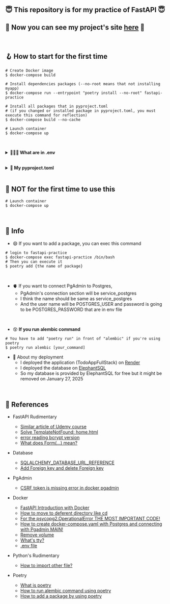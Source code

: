 ## 😇 This repository is for my practice of FastAPI 😇
## 🤣 Now you can see my project's site [here](https://fastapi-deployment-e0kg.onrender.com) 🤣

<br>

## 🪝 How to start for the first time
``` shell
# Create Docker image
$ docker-compose build

# Install dependencies packages (--no-root means that not installing myapp)
$ docker-compose run --entrypoint "poetry install --no-root" fastapi-practice

# Install all packages that in pyproject.toml
# (if you changed or installed package in pyproject.toml, you must execute this command for reflection)
$ docker-compose build --no-cache

# Launch container
$ docker-compose up
```
<br>

**<details><summary>🤷🏼‍♂️ What are in .env</summary>**

``` env
POSTGRES_USER=YOUR POSTGRES USER NAME
POSTGRES_DB=YOUR POSTGRES DB NAME
POSTGRES_PASSWORD=YOUR POSTGRES PASSWORD
PGADMIN_DEFAULT_EMAIL=YOUR EMAIL ADDRESS
PGADMIN_DEFAULT_PASSWORD=YOUR PASSWORD

# YOUR_SQLALCHEMY_DATABASE_NAME can be the database name that you made in PgAdmin
SQLALCHEMY_DATABASE_URL=postgresql://YOUR_POSTGRES_USER_NAME:YOUR_POSTGRES_PASSWORD@todo_db:5432/YOUR_SQLALCHEMY_DATABASE_NAME
TEST_SQLALCHEMY_DATABASE_URL=postgresql://YOUR_POSTGRES_USER_NAME:YOUR_POSTGRES_PASSWORD@todo_db:5432/YOUR_TEST_SQLALCHEMY_DATABASE_NAME
```
</details>

<br>

**<details><summary>👹 My pyproject.toml</summary>**

```toml
[tool.poetry]
name = "fastapi-practice"
version = "0.1.0"
description = ""
authors = ["Your Name <you@example.com>"]
readme = "README.md"

[tool.poetry.dependencies]
python = "^3.9"
fastapi = "^0.110.0"
uvicorn = {extras = ["standard"], version = "^0.29.0"}
sqlalchemy = "^2.0.29"
passlib = {extras = ["bcrypt"], version = "^1.7.4"}
bcrypt = "^4.1.2"
python-multipart = "^0.0.9"
python-jose = {extras = ["cryptography"], version = "^3.3.0"}
psycopg2-binary = "^2.9.9"
psycopg2 = "^2.9.9"
wheel = "^0.43.0"
alembic = "^1.13.1"
pytest = "^8.1.1"
httpx = "^0.27.0"
pytest-asyncio = "^0.23.6"
aiofiles = "^23.2.1"
jinja2 = "^3.1.3"

[build-system]
requires = ["poetry-core"]
build-backend = "poetry.core.masonry.api"
```
</details>

<br>

## 🚦 NOT for the first time to use this
``` shell
# Launch container
$ docker-compose up
```
<br>

## 🦖 Info
- 😄 If you want to add a package, you can exec this command
```shell
# login to fastapi-practice
$ docker-compose exec fastapi-practice /bin/bash
# Then you can execute it
$ poetry add {the name of package}
```
<br>

- 🫀 If you want to connect PgAdmin to Postgres,
  - PgAdmin's connection section will be service_postgres
  - I think the name should be same as service_postgres
  - And the user name will be POSTGRES_USER and password is going to be POSTGRES_PASSWORD that are in env file

<br>

- 😵 **If you run alembic command**
```shell
# You have to add "poetry run" in front of "alembic" if you're using poetry
$ poetry run alembic [your_command]
```

- 🤡 About my deployment
  - I deployed the application (TodoAppFullStack) on [Render](https://fastapi-deployment-e0kg.onrender.com)
  - I deployed the database on [ElephantSQL](https://www.elephantsql.com)
  - So my database is provided by ElephantSQL for free but it might be removed on January 27, 2025

<br>


## 🚢 References

- FastAPI Rudimentary
  - [Similar article of Udemy course](https://qiita.com/yamarao/items/6889adfd4b484b7b5e11)
  - [Solve TemplateNotFound: home.html](https://www.reddit.com/r/FastAPI/comments/jd7h07/jinja2_templatenotfound_error/)
  - [error reading bcrypt version ](https://github.com/langflow-ai/langflow/issues/1173)
  - [What does Form(...) mean?](https://zenn.dev/chanyou0311/articles/fast-api-intro)

- Database
  - [SQLALCHEMY_DATABASE_URL_REFERENCE](https://stackoverflow.com/questions/71116549/sqlalchemy-exc-operationalerror-psycopg2-operationalerror-with-postgresql)
  - [Add Foreign key and delete Foreign key](https://postgresweb.com/post-6354#google_vignette)

- PgAdmin
  - [CSRF token is missing error in docker pgadmin](https://stackoverflow.com/questions/64394628/csrf-token-is-missing-error-in-docker-pgadmin)

- Docker
  - [FastAPI Introduction with Docker](https://zenn.dev/sh0nk/books/537bb028709ab9/)
  - [How to move to deferent directory like cd](https://qiita.com/rururu_kenken/items/8b5862e54fbe156a8cb8)
  - [For the psycopg2.OperationalError THE MOST IMPORTANT CODE!](https://zenn.dev/ryo_t/articles/3be7a5ca39d496)
  - [How to create docker-compose.yaml with Postgres and connecting with Pgadmin MAIN!](https://qiita.com/Akhr/items/8d5b5127ee971a640253)
  - [Remove volume](https://ysko909.github.io/posts/delete-volume-when-get-password-authentication-failed-error/)
  - [What's tty?](https://zenn.dev/hohner/articles/43a0da20181d34)
  - [.env file](https://qiita.com/SolKul/items/989727aeeafcae28ecf7)

- Python's Rudimentary
  - [How to import other file?](https://qiita.com/karadaharu/items/37403e6e82ae4417d1b3)

- Poetry
  - [What is poetry](https://qiita.com/nilwurtz/items/0e5b8382757ccad9a56c)
  - [How to run alembic command using poetry](https://zenn.dev/keita_f/articles/4493e3cfd76aec)
  - [How to add a package by using poetry](https://zenn.dev/rihito/articles/7b48821e4a3f74)
